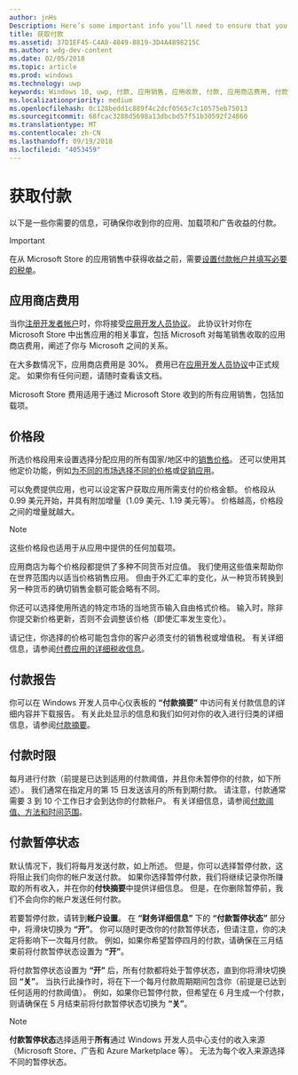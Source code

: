 ```yaml
---
author: jnHs
Description: Here’s some important info you’ll need to ensure that you receive payment for your apps, in-app products (IAPs), and advertising earnings.
title: 获取付款
ms.assetid: 37D1EF45-C4A8-4849-8819-3D4A4898215C
ms.author: wdg-dev-content
ms.date: 02/05/2018
ms.topic: article
ms.prod: windows
ms.technology: uwp
keywords: Windows 10, uwp, 付款, 应用销售, 应用收款, 付款, 应用商店费用, 付款暂停, 百分比
ms.localizationpriority: medium
ms.openlocfilehash: 0c128bedd1c889f4c2dcf0565c7c10575eb75013
ms.sourcegitcommit: 68fcac3288d5698a13dbcbd57f51b30592f24860
ms.translationtype: MT
ms.contentlocale: zh-CN
ms.lasthandoff: 09/19/2018
ms.locfileid: "4053459"
---
```

# <a name="getting-paid"></a>获取付款
以下是一些你需要的信息，可确保你收到你的应用、加载项和广告收益的付款。

> [!IMPORTANT]
> 在从 Microsoft Store 的应用销售中获得收益之前，需要[设置付款帐户并填写必要的税单](setting-up-your-payout-account-and-tax-forms.md)。

## <a name="store-fee"></a>应用商店费用

当你[注册开发者帐户](http://go.microsoft.com/fwlink/p/?LinkID=615100)时，你将接受[应用开发人员协议](https://docs.microsoft.com/legal/windows/agreements/app-developer-agreement)。 此协议针对你在 Microsoft Store 中出售应用的相关事宜，包括 Microsoft 对每笔销售收取的应用商店费用，阐述了你与 Microsoft 之间的关系。

在大多数情况下，应用商店费用是 30%。 费用已在[应用开发人员协议](https://docs.microsoft.com/legal/windows/agreements/app-developer-agreement)中正式规定。 如果你有任何问题，请随时查看该文档。

Microsoft Store 费用适用于通过 Microsoft Store 收到的所有应用销售，包括加载项。


## <a name="price-tiers"></a>价格段

所选价格段用来设置选择分配应用的所有国家/地区中的[销售价格](set-and-schedule-app-pricing.md#base-price)。 还可以使用其他定价功能，例如[为不同的市场选择不同的价格](set-and-schedule-app-pricing.md#override-base-price-for-specific-markets)或[促销应用](put-apps-and-add-ons-on-sale.md)。

可以免费提供应用，也可以设定客户获取应用所需支付的价格金额。 价格段从 0.99 美元开始，并具有附加增量（1.09 美元、1.19 美元等）。 价格越高，价格段之间的增量就越大。

> [!NOTE] 
> 这些价格段也适用于从应用中提供的任何加载项。

应用商店为每个价格段都提供了多种不同货币对应值。 我们使用这些值来帮助你在世界范围内以适当价格销售应用。 但由于外汇汇率的变化，从一种货币转换到另一种货币的确切销售金额可能会略有不同。

你还可以选择使用所选的特定市场的当地货币输入自由格式价格。 输入时，除非你提交新价格更新，否则不会调整该价格（即使汇率发生变化）。 

请记住，你选择的价格可能包含你的客户必须支付的销售税或增值税。 有关详细信息，请参阅[付费应用的详细税收信息](tax-details-for-paid-apps.md)。


## <a name="payout-reporting"></a>付款报告

你可以在 Windows 开发人员中心仪表板的 **“付款摘要”** 中访问有关付款信息的详细内容并下载报告。 有关此处显示的信息和我们如何对你的收入进行归类的详细信息，请参阅[付款摘要](payout-summary.md)。


## <a name="payout-timeframe"></a>付款时限

每月进行付款（前提是已达到适用的付款阈值，并且你未暂停你的付款，如下所述）。 我们通常在指定月的第 15 日发送该月的所有到期付款。 请注意，付款通常需要 3 到 10 个工作日才会到达你的付款帐户。 有关详细信息，请参阅[付款阈值、方法和时间范围](payment-thresholds-methods-and-timeframes.md)。


##  <a name="payout-hold-status"></a>付款暂停状态

默认情况下，我们将每月发送付款，如上所述。 但是，你可以选择暂停付款，这将阻止我们向你的帐户发送付款。 如果你选择暂停付款，我们将继续记录你所赚取的所有收入，并在你的**付快摘要**中提供详细信息。 但是，在你删除暂停前，我们不会向你的帐户发送任何付款。 

若要暂停付款，请转到**帐户设置**。 在 **“财务详细信息”** 下的 **“付款暂停状态”** 部分中，将滑块切换为 **“开”**。 你可以随时更改你的付款暂停状态，但请注意，你的决定将影响下一次每月付款。 例如，如果你希望暂停四月的付款，请确保在三月结束前将付款暂停状态设置为 **“开”**。

将付款暂停状态设置为 **“开”** 后，所有付款都将处于暂停状态，直到你将滑块切换回 **“关”**。 当执行此操作时，将在下一个每月付款周期期间包含你（前提是已达到任何适用的付款阈值）。 例如，如果你已暂停付款，但希望在 6 月生成一个付款，则请确保在 5 月结束前将付款暂停状态切换为 **“关”**。

> [!NOTE]
> **付款暂停状态**选择适用于**所有**通过 Windows 开发人员中心支付的收入来源（Microsoft Store、广告和 Azure Marketplace 等）。 无法为每个收入来源选择不同的暂停状态。


 

 




